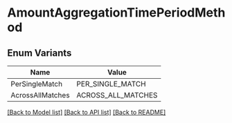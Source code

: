 # AmountAggregationTimePeriodMethod

## Enum Variants

| Name | Value |
|---- | -----|
| PerSingleMatch | PER_SINGLE_MATCH |
| AcrossAllMatches | ACROSS_ALL_MATCHES |


[[Back to Model list]](../README.md#documentation-for-models) [[Back to API list]](../README.md#documentation-for-api-endpoints) [[Back to README]](../README.md)


